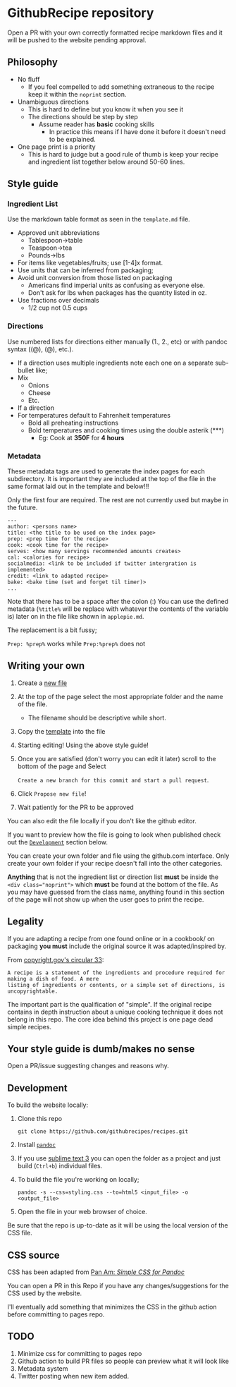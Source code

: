 # GithubRecipe repository

Open a PR with your own correctly formatted recipe markdown files and it will be pushed to the website pending approval.

## Philosophy

- No fluff
    + If you feel compelled to add something extraneous to the recipe keep it within the `noprint` section.
- Unambiguous directions
    + This is hard to define but you know it when you see it
    + The directions should be step by step
        * Assume reader has **basic** cooking skills
            - In practice this means if I have done it before it doesn't need to be explained. 
- One page print is a priority
    + This is hard to judge but a good rule of thumb is keep your recipe and ingredient list together below around 50-60 lines.

## Style guide
### Ingredient List
Use the markdown table format as seen in the `template.md` file.

+ Approved unit abbreviations
    * Tablespoon->table
    * Teaspoon->tea
    * Pounds->lbs
+ For items like vegetables/fruits; use \[1-4\]x format.
+ Use units that can be inferred from packaging;
+ Avoid unit conversion from those listed on packaging
    * Americans find imperial units as confusing as everyone else.
    * Don't ask for lbs when packages has the quantity listed in oz.
+ Use fractions over decimals
    * 1/2 cup not 0.5 cups

### Directions
Use numbered lists for directions either manually (1., 2., etc) or with pandoc syntax ((@), (@), etc.).
+ If a direction uses multiple ingredients note each one on a separate sub-bullet like;
+ Mix
    * Onions
    * Cheese
    * Etc.
+ If a direction 
+ For temperatures default to Fahrenheit temperatures
    * Bold all preheating instructions
    * Bold temperatures and cooking times using the double asterik (\*\**)
        * Eg: Cook at **350F** for **4 hours**

### Metadata
These metadata tags are used to generate the index pages for each subdirectory. It is important they are included at the top of the file in the same format laid out in the template and below!!!

Only the first four are required. The rest are not currently used but maybe in the future.
```
---
author: <persons name>
title: <the title to be used on the index page>
prep: <prep time for the recipe>
cook: <cook time for the recipe>
serves: <how many servings recommended amounts creates>
cal: <calories for recipe>
socialmedia: <link to be included if twitter intergration is implemented>
credit: <link to adapted recipe>
bake: <bake time (set and forget til timer)>
...
```
Note that there has to be a space after the colon (:)
You can use the defined metadata (`%title%` will be replace with whatever the contents of the variable is) later on in the file like shown in `applepie.md`.

The replacement is a bit fussy;

`Prep: %prep%` works while `Prep:%prep%` does not

## Writing your own
1. Create a [new file](https://github.com/githubrecipes/recipes/new/main)
2. At the top of the page select the most appropriate folder and the name of the file.
    - The filename should be descriptive while short.
3. Copy the [template](https://raw.githubusercontent.com/githubrecipes/recipes/main/template.md) into the file
4. Starting editing! Using the above style guide!
5. Once you are satisfied (don't worry you can edit it later) scroll to the bottom of the page and Select 

    `Create a new branch for this commit and start a pull request`.
6. Click `Propose new file`!
7. Wait patiently for the PR to be approved

You can also edit the file locally if you don't like the github editor. 

If you want to preview how the file is going to look when published check out the [`Development`](#Development) section below.

You can create your own folder and file using the github.com interface. Only create your own folder if your recipe doesn't fall into the other categories.

**Anything** that is not the ingredient list or direction list **must** be inside the `<div class="noprint">` which **must** be found at the bottom of the file. As you may have guessed from the class name, anything found in this section of the page will not show up when the user goes to print the recipe.

## Legality

If you are adapting a recipe from one found online or in a cookbook/ on packaging **you must** include the original source it was adapted/inspired by.

From [copyright.gov's circular 33](https://www.copyright.gov/circs/circ33.pdf):
```
A recipe is a statement of the ingredients and procedure required for making a dish of food. A mere
listing of ingredients or contents, or a simple set of directions, is uncopyrightable.
```

The important part is the qualification of "simple". If the original recipe contains in depth instruction about a unique cooking technique it does not belong in this repo. The core idea behind this project is one page dead simple recipes.


## Your style guide is dumb/makes no sense
Open a PR/issue suggesting changes and reasons why.


## Development
To build the website locally:
1. Clone this repo
    
    `git clone https://github.com/githubrecipes/recipes.git`
2. Install [`pandoc`](https://pandoc.org/installing.html)
3. If you use [sublime text 3](https://www.sublimetext.com/3) you can open the folder as a project and just build (`Ctrl+b`) individual files.
4. To build the file you're working on locally;
    
    `pandoc -s --css=styling.css --to=html5 <input_file> -o <output_file>`
5. Open the file in your web browser of choice.

Be sure that the repo is up-to-date as it will be using the local version of the CSS file.

## CSS source
CSS has been adapted from [Pan Am: *Simple CSS for Pandoc*](https://benjam.info/panam/)

You can open a PR in this Repo if you have any changes/suggestions for the CSS used by the website.

I'll eventually add something that minimizes the CSS in the github action before committing to pages repo.

## TODO
1. Minimize css for committing to pages repo
2. Github action to build PR files so people can preview what it will look like
3. Metadata system
4. Twitter posting when new item added.
